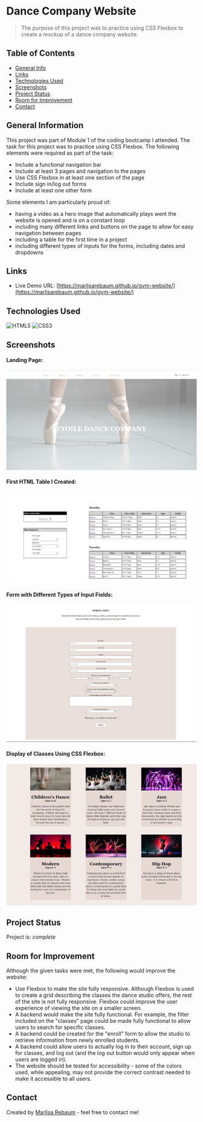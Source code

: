 # Dance Company Website
> The purpose of this project was to practice using CSS Flexbox to create a mockup
of a dance company website.

## Table of Contents
* [General Info](#general-information)
* [Links](#links)
* [Technologies Used](#technologies-used)
* [Screenshots](#screenshots)
* [Project Status](#project-status)
* [Room for Improvement](#room-for-improvement)
* [Contact](#contact)


## General Information
This project was part of Module 1 of the coding bootcamp I attended. The task 
for this project was to practice using CSS Flexbox. The following elements
were required as part of the task:

- Include a functional navigation bar
- Include at least 3 pages and navigation to the pages
- Use CSS Flexbox in at least one section of the page
- Include sign in/log out forms
- Include at least one other form

Some elements I am particularly proud of:

- having a video as a hero image that automatically plays went the website is 
opened and is on a constant loop
- including many different links and buttons on the page to allow for easy 
navigation between pages
- including a table for the first time in a project
- including different types of inputs for the forms, including dates and dropdowns


## Links
- Live Demo URL: [https://marlisarebaum.github.io/gym-website/](https://marlisarebaum.github.io/gym-website/)

## Technologies Used
![HTML5](https://img.shields.io/badge/html5-%23E34F26.svg?style=for-the-badge&logo=html5&logoColor=white)
![CSS3](https://img.shields.io/badge/css3-%231572B6.svg?style=for-the-badge&logo=css3&logoColor=white)

## Screenshots

#### Landing Page:
![Landing Page](./static/landing-page.JPG)

#### First HTML Table I Created:
![HTML Table](./static/class-schedule.JPG)

#### Form with Different Types of Input Fields:
![Form](./static/enroll-form.JPG)

#### Display of Classes Using CSS Flexbox:
![Flexbox](./static/classes.JPG)

## Project Status
Project is:  _complete_ 

## Room for Improvement
Although the given tasks were met, the following would improve the website:
- Use Flexbox to make the site fully responsive. Although Flexbox is used to 
create a grid describing the classes the dance studio offers, the rest of the 
site is not fully responsive. Flexbox could improve the user experience of 
viewing the site on a smaller screen.
- A backend would make the site fully functional. For example, the filter 
included on the "classes" page could be made fully functional to allow users to 
search for specific classes.
- A backend could be created for the "enroll" form to allow the studio to retrieve
information from newly enrolled students.
- A backend could allow users to actually log in to their account, sign up for 
classes, and log out (and the log out button would only appear when users are
logged in).
- The website should be tested for accessibility - some of the colors used, while
appealing, may not provide the correct contrast needed to make it accessible to 
all users.

## Contact
Created by [Marlisa Rebaum](https://www.linkedin.com/in/marlisarebaum/) - feel free to contact me!